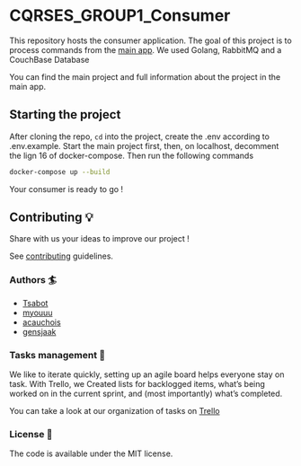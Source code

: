 # CQRSES_GROUP1_Consumer

This repository hosts the consumer application.
The goal of this project is to process commands from the [main app](https://github.com/HETIC-MT-P2021/CQRSES_GROUP1).
We used Golang, RabbitMQ and a CouchBase Database

You can find the main project and full information about the project in the main app.


## Starting the project

After cloning the repo, `cd` into the project, create the .env according to .env.example.
Start the main project first, then, on localhost, decomment the lign 16 of docker-compose.
Then run the following commands

```bash
docker-compose up --build
```

Your consumer is ready to go !

## Contributing 💡
Share with us your ideas to improve our project !

See [contributing](https://github.com/HETIC-MT-P2021/CQRSES_GROUP1/blob/main/CONTRIBUTING.MD) guidelines.

### Authors 🏄 

- [Tsabot](https://github.com/Tsabot)
- [myouuu](https://github.com/myouuu)
- [acauchois](https://github.com/acauchois)
- [gensjaak](https://github.com/gensjaak)

### Tasks management 🎨
We like to iterate quickly, setting up an agile board helps everyone stay on task.  With Trello, we Created lists for backlogged items, what’s being worked on in the current sprint, and (most importantly) what’s completed.

You can take a look at our organization of tasks on [Trello](https://trello.com/b/uY6KOh4i/go-cqrs)


### License 🔖

The code is available under the MIT license.
